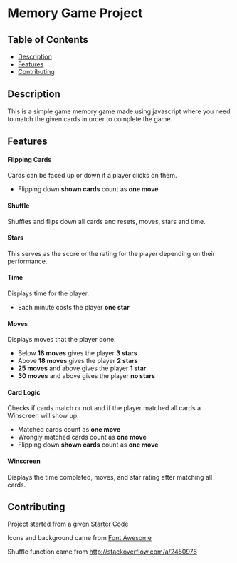 # Memory Game Project

## Table of Contents

* [Description](#Description)
* [Features](#Features)
* [Contributing](#contributing)

## Description

This is a simple game memory game made using javascript where you need to match the given cards in order to complete the game.

## Features

#### Flipping Cards

Cards can be faced up or down if a player clicks on them.

- Flipping down **shown cards** count as **one move**

#### Shuffle

Shuffles and flips down all cards and resets, moves, stars and time.

#### Stars

This serves as the score or the rating for the player depending on their performance.

#### Time

Displays time for the player.

- Each minute costs the player **one star**

#### Moves

Displays moves that the player done.

- Below **18 moves** gives the player **3 stars**
- Above **18 moves** gives the player **2 stars**
- **25 moves** and above gives the player **1 star**
- **30 moves** and above gives the player **no stars**

#### Card Logic

Checks if cards match or not and if the player matched all cards a Winscreen will show up.

- Matched cards count as **one move**
- Wrongly matched cards count as **one move**
- Flipping down **shown cards** count as **one move**

#### Winscreen

Displays the time completed, moves, and star rating after matching all cards.

## Contributing

Project started from a given [Starter Code](https://github.com/udacity/fend-project-memory-game)

Icons and background came from [Font Awesome](https://fontawesome.com/)

Shuffle function came from http://stackoverflow.com/a/2450976
